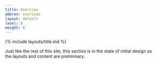 ```yaml
---
title: Overview
abbrev: overview
layout: default
level: 0
weight: 0
---
```


{% include layouts/title.md %}

Just like the rest of this site, this section is in the state
of initial design so the layouts and content are preliminary.




